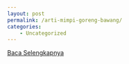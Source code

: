```yaml
---
layout: post
permalink: /arti-mimpi-goreng-bawang/
categories:
    - Uncategorized
---
```


[Baca Selengkapnya](/05)